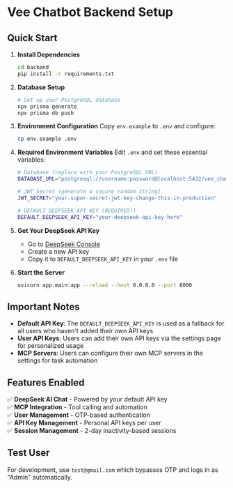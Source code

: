 # Vee Chatbot Backend Setup

## Quick Start

1. **Install Dependencies**
   ```bash
   cd backend
   pip install -r requirements.txt
   ```

2. **Database Setup**
   ```bash
   # Set up your PostgreSQL database
   npx prisma generate
   npx prisma db push
   ```

3. **Environment Configuration**
   Copy `env.example` to `.env` and configure:
   ```bash
   cp env.example .env
   ```

4. **Required Environment Variables**
   Edit `.env` and set these essential variables:

   ```bash
   # Database (replace with your PostgreSQL URL)
   DATABASE_URL="postgresql://username:password@localhost:5432/vee_chatbot"

   # JWT Secret (generate a secure random string)
   JWT_SECRET="your-super-secret-jwt-key-change-this-in-production"

   # DEFAULT DEEPSEEK API KEY (REQUIRED!)
   DEFAULT_DEEPSEEK_API_KEY="your-deepseek-api-key-here"
   ```

5. **Get Your DeepSeek API Key**
   - Go to [DeepSeek Console](https://platform.deepseek.com/)
   - Create a new API key
   - Copy it to `DEFAULT_DEEPSEEK_API_KEY` in your `.env` file

6. **Start the Server**
   ```bash
   uvicorn app.main:app --reload --host 0.0.0.0 --port 8000
   ```

## Important Notes

- **Default API Key**: The `DEFAULT_DEEPSEEK_API_KEY` is used as a fallback for all users who haven't added their own API keys
- **User API Keys**: Users can add their own API keys via the settings page for personalized usage
- **MCP Servers**: Users can configure their own MCP servers in the settings for task automation

## Features Enabled

✅ **DeepSeek AI Chat** - Powered by your default API key  
✅ **MCP Integration** - Tool calling and automation  
✅ **User Management** - OTP-based authentication  
✅ **API Key Management** - Personal API keys per user  
✅ **Session Management** - 2-day inactivity-based sessions  

## Test User

For development, use `test@gmail.com` which bypasses OTP and logs in as "Admin" automatically. 